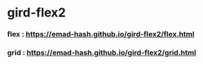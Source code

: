 # gird-flex2
### flex : https://emad-hash.github.io/gird-flex2/flex.html
### grid : https://emad-hash.github.io/gird-flex2/grid.html
